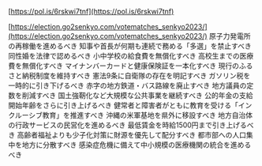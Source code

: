
[https://pol.is/6rskwi7tnf](https://pol.is/6rskwi7tnf)

[https://election.go2senkyo.com/votematches_senkyo2023/](https://election.go2senkyo.com/votematches_senkyo2023/)
原子力発電所の再稼働を進めるべき
知事や首長が何期も連続で務める「多選」を禁止すべき
同性婚を法律で認めるべき
小中学校の給食費を無償化すべき
高校生までの医療費を無償化すべき
マイナンバーカードと健康保険証を一本化すべき
現行のふるさと納税制度を維持すべき
憲法9条に自衛隊の存在を明記すべき
ガソリン税を一時的に引き下げるべき
赤字の地方鉄道・バス路線を廃止すべき
地方議員の定数を削減すべき
国土強靭化など大規模な公共事業を継続すべき
公的年金の支給開始年齢をさらに引き上げるべき
健常者と障害者がともに教育を受ける「インクルーシブ教育」を推進すべき
沖縄の米軍基地を県外に移設すべき
地方自治体の行政サービスの民営化を進めるべき
最低賃金を時給1500円まで引き上げるべき
高齢者福祉よりも少子化対策に財源を優先して配分すべき
都市部への人口集中を地方に分散すべき
感染症危機に備えて中小規模の医療機関の統合を進めるべき

